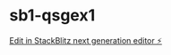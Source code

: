 # sb1-qsgex1

[Edit in StackBlitz next generation editor ⚡️](https://stackblitz.com/~/github.com/zatchbell1311/sb1-qsgex1)
